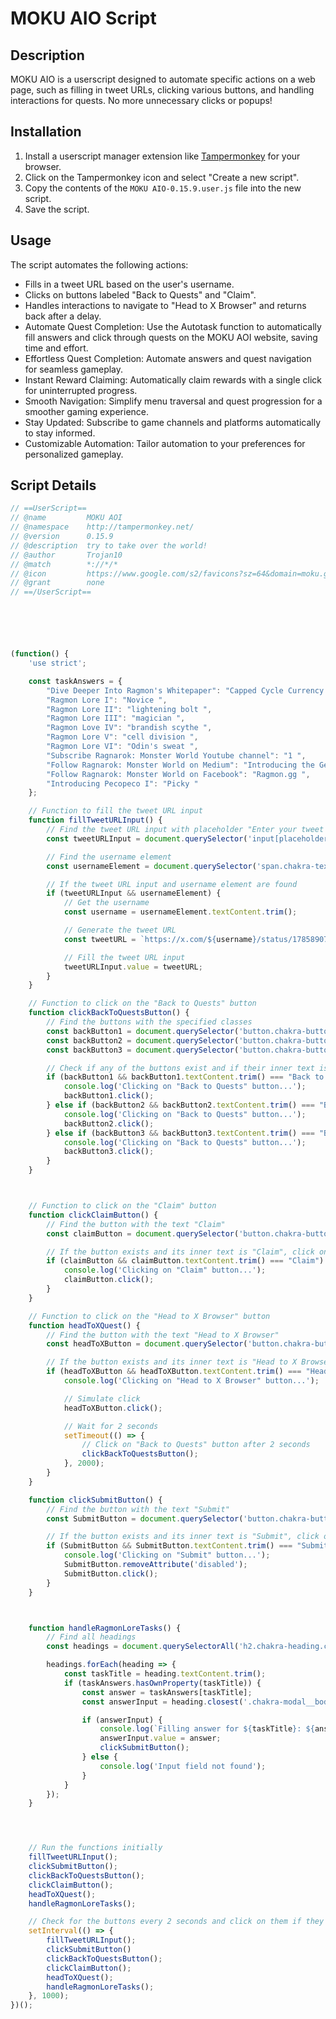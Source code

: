 # MOKU AIO Script

## Description

MOKU AIO is a userscript designed to automate specific actions on a web page, such as filling in tweet URLs, clicking various buttons, and handling interactions for quests. No more unnecessary clicks or popups!

## Installation

1. Install a userscript manager extension like [Tampermonkey](https://www.tampermonkey.net/) for your browser.
2. Click on the Tampermonkey icon and select "Create a new script".
3. Copy the contents of the `MOKU AIO-0.15.9.user.js` file into the new script.
4. Save the script.

## Usage

The script automates the following actions:

- Fills in a tweet URL based on the user's username.
- Clicks on buttons labeled "Back to Quests" and "Claim".
- Handles interactions to navigate to "Head to X Browser" and returns back after a delay.
- Automate Quest Completion: Use the Autotask function to automatically fill answers and click through quests on the MOKU AOI website, saving time and effort.
- Effortless Quest Completion: Automate answers and quest navigation for seamless gameplay.
- Instant Reward Claiming: Automatically claim rewards with a single click for uninterrupted progress.
- Smooth Navigation: Simplify menu traversal and quest progression for a smoother gaming experience.
- Stay Updated: Subscribe to game channels and platforms automatically to stay informed.
- Customizable Automation: Tailor automation to your preferences for personalized gameplay.

## Script Details

```javascript
// ==UserScript==
// @name         MOKU AOI
// @namespace    http://tampermonkey.net/
// @version      0.15.9
// @description  try to take over the world!
// @author       Trojan10
// @match        *://*/*
// @icon         https://www.google.com/s2/favicons?sz=64&domain=moku.gg
// @grant        none
// ==/UserScript==






(function() {
    'use strict';

    const taskAnswers = {
        "Dive Deeper Into Ragmon's Whitepaper": "Capped Cycle Currency ",
        "Ragmon Lore I": "Novice ",
        "Ragmon Lore II": "lightening bolt ",
        "Ragmon Lore III": "magician ",
        "Ragmon Love IV": "brandish scythe ",
        "Ragmon Lore V": "cell division ",
        "Ragmon Lore VI": "Odin's sweat ",
        "Subscribe Ragnarok: Monster World Youtube channel": "1 ",
        "Follow Ragnarok: Monster World on Medium": "Introducing the Genesis Tamer ",
        "Follow Ragnarok: Monster World on Facebook": "Ragmon.gg ",
        "Introducing Pecopeco I": "Picky "
    };

    // Function to fill the tweet URL input
    function fillTweetURLInput() {
        // Find the tweet URL input with placeholder "Enter your tweet URL here"
        const tweetURLInput = document.querySelector('input[placeholder="Enter your tweet URL here"]');

        // Find the username element
        const usernameElement = document.querySelector('span.chakra-text.css-sb2h4l');

        // If the tweet URL input and username element are found
        if (tweetURLInput && usernameElement) {
            // Get the username
            const username = usernameElement.textContent.trim();

            // Generate the tweet URL
            const tweetURL = `https://x.com/${username}/status/1785890701680799810`;

            // Fill the tweet URL input
            tweetURLInput.value = tweetURL;
        }
    }

    // Function to click on the "Back to Quests" button
    function clickBackToQuestsButton() {
        // Find the buttons with the specified classes
        const backButton1 = document.querySelector('button.chakra-button.css-lb13n9');
        const backButton2 = document.querySelector('button.chakra-button.css-y9uut2');
        const backButton3 = document.querySelector('button.chakra-button.css-1fz9kzx');

        // Check if any of the buttons exist and if their inner text is "Back to Quests", then click on it
        if (backButton1 && backButton1.textContent.trim() === "Back to Quests") {
            console.log('Clicking on "Back to Quests" button...');
            backButton1.click();
        } else if (backButton2 && backButton2.textContent.trim() === "Back to Quests") {
            console.log('Clicking on "Back to Quests" button...');
            backButton2.click();
        } else if (backButton3 && backButton3.textContent.trim() === "Back to Quests") {
            console.log('Clicking on "Back to Quests" button...');
            backButton3.click();
        }
    }



    // Function to click on the "Claim" button
    function clickClaimButton() {
        // Find the button with the text "Claim"
        const claimButton = document.querySelector('button.chakra-button.css-1cu4onf');

        // If the button exists and its inner text is "Claim", click on it
        if (claimButton && claimButton.textContent.trim() === "Claim") {
            console.log('Clicking on "Claim" button...');
            claimButton.click();
        }
    }

    // Function to click on the "Head to X Browser" button
    function headToXQuest() {
        // Find the button with the text "Head to X Browser"
        const headToXButton = document.querySelector('button.chakra-button.css-t8acr6');

        // If the button exists and its inner text is "Head to X Browser", click on it
        if (headToXButton && headToXButton.textContent.trim() === "Head to X Browser") {
            console.log('Clicking on "Head to X Browser" button...');

            // Simulate click
            headToXButton.click();

            // Wait for 2 seconds
            setTimeout(() => {
                // Click on "Back to Quests" button after 2 seconds
                clickBackToQuestsButton();
            }, 2000);
        }
    }

    function clickSubmitButton() {
        // Find the button with the text "Submit"
        const SubmitButton = document.querySelector('button.chakra-button.css-lb13n9');

        // If the button exists and its inner text is "Submit", click on it
        if (SubmitButton && SubmitButton.textContent.trim() === "Submit") {
            console.log('Clicking on "Submit" button...');
            SubmitButton.removeAttribute('disabled');
            SubmitButton.click();
        }
    }



    function handleRagmonLoreTasks() {
        // Find all headings
        const headings = document.querySelectorAll('h2.chakra-heading.css-83vqzy');

        headings.forEach(heading => {
            const taskTitle = heading.textContent.trim();
            if (taskAnswers.hasOwnProperty(taskTitle)) {
                const answer = taskAnswers[taskTitle];
                const answerInput = heading.closest('.chakra-modal__body').querySelector('input[placeholder="ENTER ANSWER"]');

                if (answerInput) {
                    console.log(`Filling answer for ${taskTitle}: ${answer}`);
                    answerInput.value = answer;
                    clickSubmitButton();
                } else {
                    console.log('Input field not found');
                }
            }
        });
    }




    // Run the functions initially
    fillTweetURLInput();
    clickSubmitButton();
    clickBackToQuestsButton();
    clickClaimButton();
    headToXQuest();
    handleRagmonLoreTasks();

    // Check for the buttons every 2 seconds and click on them if they appear
    setInterval(() => {
        fillTweetURLInput();
        clickSubmitButton()
        clickBackToQuestsButton();
        clickClaimButton();
        headToXQuest();
        handleRagmonLoreTasks();
    }, 1000);
})();
